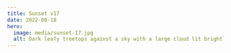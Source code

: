 ```yaml
---
title: Sunset v17
date: 2022-08-18
hero:
  image: media/sunset-17.jpg
  alt: Dark leafy treetops against a sky with a large cloud lit brightly orange by the setting sun.
---
```

